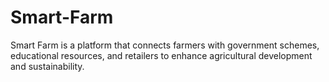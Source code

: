 # Smart-Farm
Smart Farm is a platform that connects farmers with government schemes, educational resources, and retailers to enhance agricultural development and sustainability.
